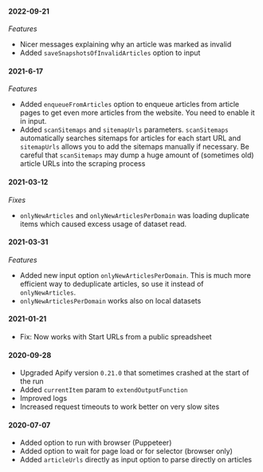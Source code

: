 #### 2022-09-21
*Features*
- Nicer messages explaining why an article was marked as invalid
- Added `saveSnapshotsOfInvalidArticles` option to input

#### 2021-6-17
*Features*
- Added `enqueueFromArticles` option to enqueue articles from article pages to get even more articles from the website. You need to enable it in input.
- Added `scanSitemaps` and `sitemapUrls` parameters. `scanSitemaps` automatically searches sitemaps for articles for each start URL and `sitemapUrls` allows you to add the sitemaps manually if necessary. Be careful that `scanSitemaps` may dump a huge amount of (sometimes old) article URLs into the scraping process

#### 2021-03-12
*Fixes*
- `onlyNewArticles` and `onlyNewArticlesPerDomain` was loading duplicate items which caused excess usage of dataset read.

#### 2021-03-31
*Features*
- Added new input option `onlyNewArticlesPerDomain`. This is much more efficient way to deduplicate articles, so use it instead of `onlyNewArticles`.
- `onlyNewArticlesPerDomain` works also on local datasets

#### 2021-01-21
- Fix: Now works with Start URLs from a public spreadsheet

#### 2020-09-28
- Upgraded Apify version `0.21.0` that sometimes crashed at the start of the run
- Added `currentItem` param to `extendOutputFunction`
- Improved logs
- Increased request timeouts to work better on very slow sites

#### 2020-07-07
- Added option to run with browser (Puppeteer)
- Added option to wait for page load or for selector (browser only)
- Added `articleUrls` directly as input option to parse directly on articles
